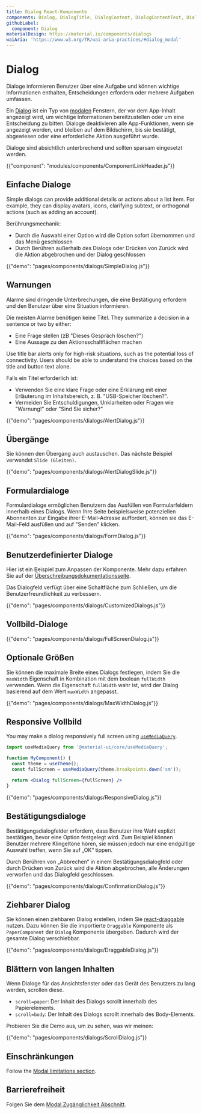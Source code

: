 ```yaml
---
title: Dialog React-Komponente
components: Dialog, DialogTitle, DialogContent, DialogContentText, DialogActions, Slide
githubLabel:
  component: Dialog
materialDesign: https://material.io/components/dialogs
waiAria: 'https://www.w3.org/TR/wai-aria-practices/#dialog_modal'
---
```


# Dialog

<p class="description">Dialoge informieren Benutzer über eine Aufgabe und können wichtige Informationen enthalten, Entscheidungen erfordern oder mehrere Aufgaben umfassen.</p>

Ein [Dialog](https://material.io/design/components/dialogs.html) ist ein Typ von [modalen](/components/modal/) Fenstern, der vor dem App-Inhalt angezeigt wird, um wichtige Informationen bereitzustellen oder um eine Entscheidung zu bitten. Dialoge deaktivieren alle App-Funktionen, wenn sie angezeigt werden, und bleiben auf dem Bildschirm, bis sie bestätigt, abgewiesen oder eine erforderliche Aktion ausgeführt wurde.

Dialoge sind absichtlich unterbrechend und sollten sparsam eingesetzt werden.

{{"component": "modules/components/ComponentLinkHeader.js"}}

## Einfache Dialoge

Simple dialogs can provide additional details or actions about a list item. For example, they can display avatars, icons, clarifying subtext, or orthogonal actions (such as adding an account).

Berührungsmechanik:

- Durch die Auswahl einer Option wird die Option sofort übernommen und das Menü geschlossen
- Durch Berühren außerhalb des Dialogs oder Drücken von Zurück wird die Aktion abgebrochen und der Dialog geschlossen

{{"demo": "pages/components/dialogs/SimpleDialog.js"}}

## Warnungen

Alarme sind dringende Unterbrechungen, die eine Bestätigung erfordern und den Benutzer über eine Situation informieren.

Die meisten Alarme benötigen keine Titel. They summarize a decision in a sentence or two by either:

- Eine Frage stellen (zB "Dieses Gespräch löschen?")
- Eine Aussage zu den Aktionsschaltflächen machen

Use title bar alerts only for high-risk situations, such as the potential loss of connectivity. Users should be able to understand the choices based on the title and button text alone.

Falls ein Titel erforderlich ist:

- Verwenden Sie eine klare Frage oder eine Erklärung mit einer Erläuterung im Inhaltsbereich, z. B. "USB-Speicher löschen?".
- Vermeiden Sie Entschuldigungen, Unklarheiten oder Fragen wie "Warnung!" oder "Sind Sie sicher?"

{{"demo": "pages/components/dialogs/AlertDialog.js"}}

## Übergänge

Sie können den Übergang auch austauschen. Das nächste Beispiel verwendet `Slide (Gleiten)`.

{{"demo": "pages/components/dialogs/AlertDialogSlide.js"}}

## Formulardialoge

Formulardialoge ermöglichen Benutzern das Ausfüllen von Formularfeldern innerhalb eines Dialogs. Wenn Ihre Seite beispielsweise potenziellen Abonnenten zur Eingabe ihrer E-Mail-Adresse auffordert, können sie das E-Mail-Feld ausfüllen und auf "Senden" klicken.

{{"demo": "pages/components/dialogs/FormDialog.js"}}

## Benutzerdefinierter Dialoge

Hier ist ein Beispiel zum Anpassen der Komponente. Mehr dazu erfahren Sie auf der [Überschreibungsdokumentationsseite](/customization/components/).

Das Dialogfeld verfügt über eine Schaltfläche zum Schließen, um die Benutzerfreundlichkeit zu verbessern.

{{"demo": "pages/components/dialogs/CustomizedDialogs.js"}}

## Vollbild-Dialoge

{{"demo": "pages/components/dialogs/FullScreenDialog.js"}}

## Optionale Größen

Sie können die maximale Breite eines Dialogs festlegen, indem Sie die `maxWidth` Eigenschaft in Kombination mit dem boolean `fullWidth` verwenden. Wenn die Eigenschaft `fullWidth` wahr ist, wird der Dialog basierend auf dem Wert `maxWidth` angepasst.

{{"demo": "pages/components/dialogs/MaxWidthDialog.js"}}

## Responsive Vollbild

You may make a dialog responsively full screen using [`useMediaQuery`](/components/use-media-query/#usemediaquery).

```jsx
import useMediaQuery from '@material-ui/core/useMediaQuery';

function MyComponent() {
  const theme = useTheme();
  const fullScreen = useMediaQuery(theme.breakpoints.down('sm'));

  return <Dialog fullScreen={fullScreen} />
}
```

{{"demo": "pages/components/dialogs/ResponsiveDialog.js"}}

## Bestätigungsdialoge

Bestätigungsdialogfelder erfordern, dass Benutzer ihre Wahl explizit bestätigen, bevor eine Option festgelegt wird. Zum Beispiel können Benutzer mehrere Klingeltöne hören, sie müssen jedoch nur eine endgültige Auswahl treffen, wenn Sie auf „OK“ tippen.

Durch Berühren von „Abbrechen“ in einem Bestätigungsdialogfeld oder durch Drücken von Zurück wird die Aktion abgebrochen, alle Änderungen verworfen und das Dialogfeld geschlossen.

{{"demo": "pages/components/dialogs/ConfirmationDialog.js"}}

## Ziehbarer Dialog

Sie können einen ziehbaren Dialog erstellen, indem Sie [react-draggable](https://github.com/mzabriskie/react-draggable) nutzen. Dazu können Sie die importierte `Draggable` Komponente als `PaperComponent` der `Dialog` Komponente übergeben. Dadurch wird der gesamte Dialog verschiebbar.

{{"demo": "pages/components/dialogs/DraggableDialog.js"}}

## Blättern von langen Inhalten

Wenn Dialoge für das Ansichtsfenster oder das Gerät des Benutzers zu lang werden, scrollen diese.

- `scroll=paper`: Der Inhalt des Dialogs scrollt innerhalb des Papierelements.
- `scroll=body`: Der Inhalt des Dialogs scrollt innerhalb des Body-Elements.

Probieren Sie die Demo aus, um zu sehen, was wir meinen:

{{"demo": "pages/components/dialogs/ScrollDialog.js"}}

## Einschränkungen

Follow the [Modal limitations section](/components/modal/#limitations).

## Barrierefreiheit

Folgen Sie dem [Modal Zugänglichkeit Abschnitt](/components/modal/#accessibility).
